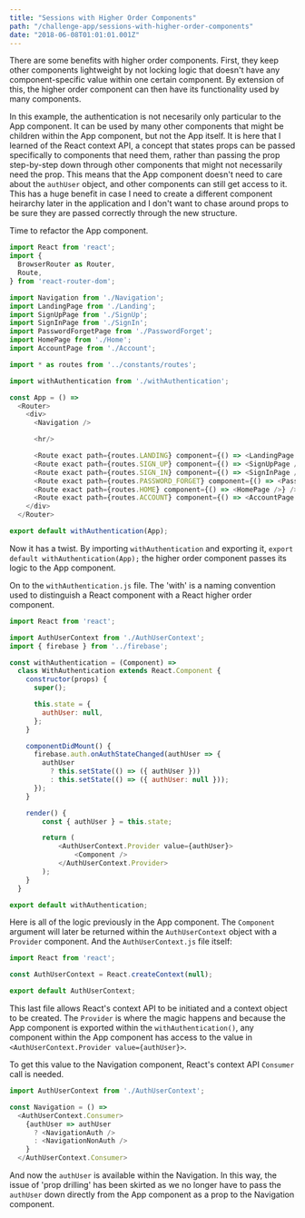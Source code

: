 ```yaml
---
title: "Sessions with Higher Order Components"
path: "/challenge-app/sessions-with-higher-order-components"
date: "2018-06-08T01:01:01.001Z"
---
```


There are some benefits with higher order components. First, they keep other components lightweight by not locking logic that doesn't have any component-specific value within one certain component. By extension of this, the higher order component can then have its functionality used by many components.

In this example, the authentication is not necesarily only particular to the App component. It can be used by many other components that might be children within the App component, but not the App itself. It is here that I learned of the React context API, a concept that states props can be passed specifically to components that need them, rather than passing the prop step-by-step down through other components that might not necessarily need the prop. This means that the App component doesn't need to care about the `authUser` object, and other components can still get access to it. This has a huge benefit in case I need to create a different component heirarchy later in the application and I don't want to chase around props to be sure they are passed correctly through the new structure.

Time to refactor the App component.
```javascript
import React from 'react';
import {
  BrowserRouter as Router,
  Route,
} from 'react-router-dom';

import Navigation from './Navigation';
import LandingPage from './Landing';
import SignUpPage from './SignUp';
import SignInPage from './SignIn';
import PasswordForgetPage from './PasswordForget';
import HomePage from './Home';
import AccountPage from './Account';

import * as routes from '../constants/routes';

import withAuthentication from './withAuthentication';

const App = () =>
  <Router>
    <div>
      <Navigation />

      <hr/>

      <Route exact path={routes.LANDING} component={() => <LandingPage />} />
      <Route exact path={routes.SIGN_UP} component={() => <SignUpPage />} />
      <Route exact path={routes.SIGN_IN} component={() => <SignInPage />} />
      <Route exact path={routes.PASSWORD_FORGET} component={() => <PasswordForgetPage />} />
      <Route exact path={routes.HOME} component={() => <HomePage />} />
      <Route exact path={routes.ACCOUNT} component={() => <AccountPage />} />
    </div>
  </Router>

export default withAuthentication(App);
```

Now it has a twist. By importing `withAuthentication` and exporting it, `export default withAuthentication(App);` the higher order component passes its logic to the App component.

On to the `withAuthentication.js` file. The 'with' is a naming convention used to distinguish a React component with a React higher order component.
```javascript
import React from 'react';

import AuthUserContext from './AuthUserContext';
import { firebase } from '../firebase';

const withAuthentication = (Component) =>
  class WithAuthentication extends React.Component {
    constructor(props) {
      super();

      this.state = {
        authUser: null,
      };
    }

    componentDidMount() {
      firebase.auth.onAuthStateChanged(authUser => {
        authUser
          ? this.setState(() => ({ authUser }))
          : this.setState(() => ({ authUser: null }));
      });
    }

    render() {
        const { authUser } = this.state;

        return (
            <AuthUserContext.Provider value={authUser}>
                <Component />
            </AuthUserContext.Provider>
        );
    }
  }

export default withAuthentication;
```

Here is all of the logic previously in the App component. The `Component` argument will later be returned within the `AuthUserContext` object with a `Provider` component. And the `AuthUserContext.js` file itself:

```javascript
import React from 'react';

const AuthUserContext = React.createContext(null);

export default AuthUserContext;
```

This last file allows React's context API to be initiated and a context object to be created. The `Provider` is where the magic happens and because the App component is exported within the `withAuthentication()`, any component within the App component has access to the value in `<AuthUserContext.Provider value={authUser}>`.

To get this value to the Navigation component, React's context API `Consumer` call is needed.

```javascript
import AuthUserContext from './AuthUserContext';

const Navigation = () =>
  <AuthUserContext.Consumer>
    {authUser => authUser
      ? <NavigationAuth />
      : <NavigationNonAuth />
    }
  </AuthUserContext.Consumer>
```
And now the `authUser` is available within the Navigation. In this way, the issue of 'prop drilling' has been skirted as we no longer have to pass the `authUser` down directly from the App component as a prop to the Navigation component.